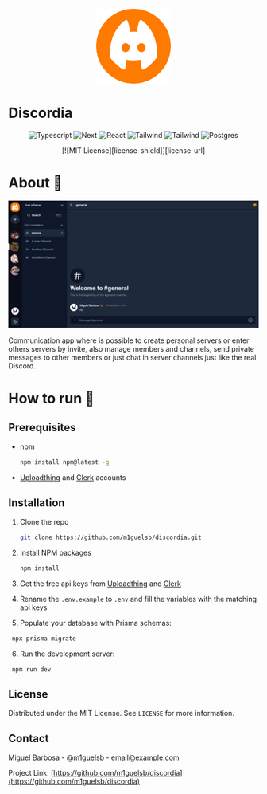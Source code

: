 <p align="center">
  <img alt="Logo" src="./public/logo.svg" width="150" height="150"/>
  <h1>Discordia</h1>
</p>


<p align="center">
  <img alt="Typescript" src="https://img.shields.io/badge/Typescript-black?style=for-the-badge&logo=typescript&logoColor=blue"/>

  <img alt="Next" src="https://img.shields.io/badge/Next-black?style=for-the-badge&logo=next.js&logoColor=white"/>

  <img alt="React" src="https://img.shields.io/badge/react-black.svg?style=for-the-badge&logo=react&logoColor=%2361DAFB"/>

  <img alt="Tailwind" src="https://img.shields.io/badge/tailwindcss-black.svg?style=for-the-badge&logo=tailwind-css&logoColor=%2361DAFB"/>

  <img alt="Tailwind" src="https://img.shields.io/badge/prisma-black.svg?style=for-the-badge&logo=prisma&logoColor=white"/>

  <img alt="Postgres" src="https://img.shields.io/badge/Postgresql-black.svg?style=for-the-badge&logo=postgresql&logoColor=lightblue"/>
</p>

<div align="center">
  [![MIT License][license-shield]][license-url]
</div>

# About 🔎
<img alt="Cover" src="./public/cover.png"/>

Communication app where is possible to create personal servers or enter others servers by invite, also manage members and channels, send private messages to other members or just chat in server channels just like the real Discord.


# How to run 🏃
## Prerequisites
* npm
  ```sh
  npm install npm@latest -g

  ```
* [Uploadthing](https://uploadthing.com) and [Clerk](https://clerk.com) accounts

## Installation

1. Clone the repo
   ```sh
   git clone https://github.com/m1guelsb/discordia.git
   ```
2. Install NPM packages
   ```sh
   npm install
   ```
3. Get the free api keys from [Uploadthing](https://uploadthing.com) and [Clerk](https://clerk.com)

4. Rename the `.env.example` to `.env` and fill the variables with the matching api keys

5. Populate your database with Prisma schemas:
  ```sh
   npx prisma migrate
   ```
6. Run the development server:
  ```sh
   npm run dev
   ```

## License

Distributed under the MIT License. See `LICENSE` for more information.


## Contact

Miguel Barbosa - [@m1guelsb](https://twitter.com/m1guelsb) - email@example.com

Project Link: [https://github.com/m1guelsb/discordia](https://github.com/m1guelsb/discordia)
